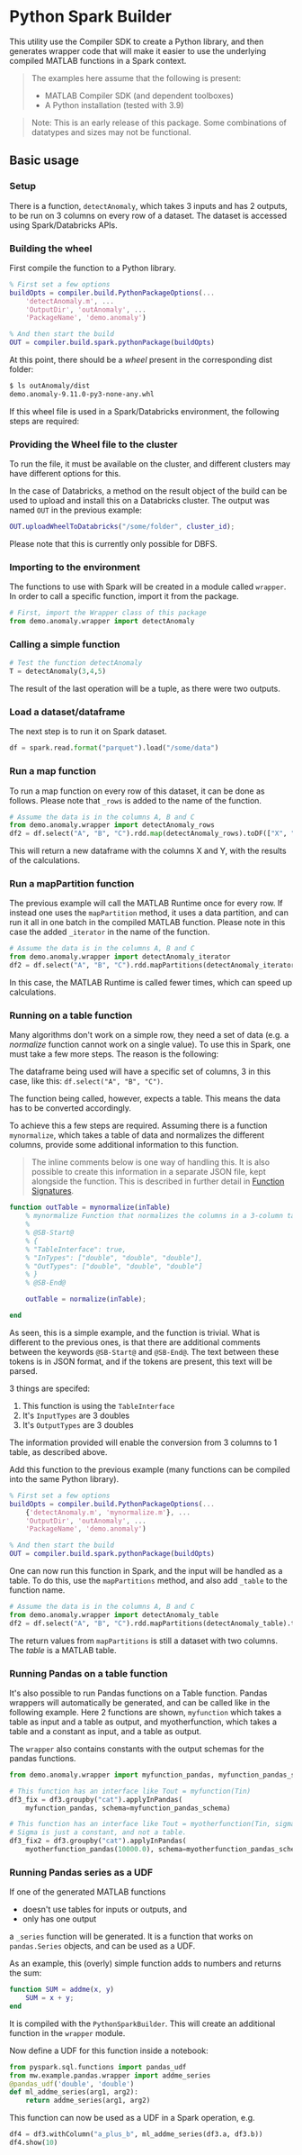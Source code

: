 # Python Spark Builder

This utility use the Compiler SDK to create a Python library, and then generates
wrapper code that will make it easier to use the underlying compiled MATLAB functions
in a Spark context.

> The examples here assume that the following is present:
> * MATLAB Compiler SDK (and dependent toolboxes)
> * A Python installation (tested with 3.9)

> Note:
> This is an early release of this package. Some combinations of datatypes and sizes may not be functional.



## Basic usage

### Setup
There is a function, `detectAnomaly`, which takes 3 inputs and has 2 outputs, to be run on 3 columns
on every row of a dataset. The dataset is accessed using Spark/Databricks APIs.

### Building the wheel
First compile the function to a Python library.

```matlab
% First set a few options
buildOpts = compiler.build.PythonPackageOptions(...
    'detectAnomaly.m', ...
    'OutputDir', 'outAnomaly', ...
    'PackageName', 'demo.anomaly')

% And then start the build
OUT = compiler.build.spark.pythonPackage(buildOpts)
```

At this point, there should be a *wheel* present in the corresponding dist folder:
```bash
$ ls outAnomaly/dist 
demo.anomaly-9.11.0-py3-none-any.whl
```

If this wheel file is used in a Spark/Databricks environment, the following
steps are required:

### Providing the Wheel file to the cluster
To run the file, it must be available on the cluster, and different clusters 
may have different options for this.

In the case of Databricks, a method on the result object of the build can be
used to upload and install this on a Databricks cluster.
 The output was named `OUT` in the previous example:
```matlab
OUT.uploadWheelToDatabricks("/some/folder", cluster_id);
```
Please note that this is currently only possible for DBFS.

### Importing to the environment

The functions to use with Spark will be created in a module called `wrapper`. In order to
call a specific function, import it from the package.

```python
# First, import the Wrapper class of this package
from demo.anomaly.wrapper import detectAnomaly
```
### Calling a simple function
```python
# Test the function detectAnomaly
T = detectAnomaly(3,4,5)
```

The result of the last operation will be a tuple, as there were two outputs.

### Load a dataset/dataframe
The next step is to run it on Spark dataset.

```python
df = spark.read.format("parquet").load("/some/data")
```

### Run a map function
To run a map function on every row of this dataset, it can be done as follows.
Please note that `_rows` is added to the name of the function.
```python
# Assume the data is in the columns A, B and C
from demo.anomaly.wrapper import detectAnomaly_rows
df2 = df.select("A", "B", "C").rdd.map(detectAnomaly_rows).toDF(["X", "Y"])
```
This will return a new dataframe with the columns X and Y, with the results of the
calculations.

### Run a mapPartition function
The previous example will call the MATLAB Runtime once for every row. If instead one uses the
`mapPartition` method, it uses a data partition, and can run it all in one batch
in the compiled MATLAB function.
Please note in this case the added `_iterator` in the name of the function.
```python
# Assume the data is in the columns A, B and C
from demo.anomaly.wrapper import detectAnomaly_iterator
df2 = df.select("A", "B", "C").rdd.mapPartitions(detectAnomaly_iterator).toDF(["X", "Y"])
```

In this case, the MATLAB Runtime is called fewer times, which can speed up calculations.

### Running on a table function
Many algorithms don't work on a simple row, they need a set of data
(e.g. a *normalize* function cannot work on a single value). To use this in Spark,
one must take a few more steps. The reason is the following:

The dataframe being used will have a specific set of columns, 3 in this case, like
this: `df.select("A", "B", "C")`.

The function being called, however, expects a table. This means the data has to be converted
accordingly.

To achieve this a few steps are required. Assuming there is a function `mynormalize`,
which takes a table of data and normalizes the different columns, provide some additional
information to this function.

> The inline comments below is one way of handling this. It is also possible to create this
> information in a separate JSON file, kept alongside the function. This is described in
> further detail in [Function Signatures](FunctionSignatures.md).

```matlab
function outTable = mynormalize(inTable)
    % mynormalize Function that normalizes the columns in a 3-column table
    %
    % @SB-Start@
    % {
    % "TableInterface": true,
    % "InTypes": ["double", "double", "double"],
    % "OutTypes": ["double", "double", "double"]
    % }
    % @SB-End@

    outTable = normalize(inTable);

end
```
As seen, this is a simple example, and the function is trivial. What is different to
the previous ones, is that there are additional comments between the keywords
`@SB-Start@` and `@SB-End@`. The text between these tokens is in JSON format, and if
the tokens are present, this text will be parsed.

3 things are specifed:
1. This function is using the `TableInterface`
2. It's `InputTypes` are 3 doubles
3. It's `OutputTypes` are 3 doubles

The information provided will enable the conversion from 3 columns to 1 table,
as described above.

Add this function to the previous example (many functions can be compiled into
the same Python library).

```matlab
% First set a few options
buildOpts = compiler.build.PythonPackageOptions(...
    {'detectAnomaly.m', 'mynormalize.m'}, ...
    'OutputDir', 'outAnomaly', ...
    'PackageName', 'demo.anomaly')

% And then start the build
OUT = compiler.build.spark.pythonPackage(buildOpts)
```

One can now run this function in Spark, and the input will be handled as a table.
To do this, use the `mapPartitions` method, and also add `_table` to the function name.

```python
# Assume the data is in the columns A, B and C
from demo.anomaly.wrapper import detectAnomaly_table
df2 = df.select("A", "B", "C").rdd.mapPartitions(detectAnomaly_table).toDF(["X", "Y"])
```

The return values from `mapPartitions` is still a dataset with two columns. 
The *table* is a MATLAB table.

### Running Pandas on a table function
It's also possible to run Pandas functions on a Table function. Pandas wrappers will automatically
be generated, and can be called like in the following example. Here 2 functions are shown,
`myfunction` which takes a table as input and a table as output, and myotherfunction, which takes a table and a constant
as input, and a table as output.

The `wrapper` also contains constants with the output schemas for the pandas functions.

```python
from demo.anomaly.wrapper import myfunction_pandas, myfunction_pandas_schema

# This function has an interface like Tout = myfunction(Tin)
df3_fix = df3.groupby("cat").applyInPandas(
    myfunction_pandas, schema=myfunction_pandas_schema)

# This function has an interface like Tout = myotherfunction(Tin, sigma)
# Sigma is just a constant, and not a table.
df3_fix2 = df3.groupby("cat").applyInPandas(
    myotherfunction_pandas(10000.0), schema=myotherfunction_pandas_schema)
```

### Running Pandas series as a UDF
If one of the generated MATLAB functions
* doesn't use tables for inputs or outputs, and
* only has one output

a `_series` function will be generated. It is a function that works on `pandas.Series` objects,
and can be used as a UDF.

As an example, this (overly) simple function adds to numbers and returns the sum:
```matlab
function SUM = addme(x, y)
    SUM = x + y;
end
```
It is compiled with the `PythonSparkBuilder`. This will create an additional function in the `wrapper` module.

Now define a UDF for this function inside a notebook:
```python
from pyspark.sql.functions import pandas_udf
from mw.example.pandas.wrapper import addme_series
@pandas_udf('double', 'double')
def ml_addme_series(arg1, arg2):
    return addme_series(arg1, arg2)
```

This function can now be used as a UDF in a Spark operation, e.g.

```python
df4 = df3.withColumn("a_plus_b", ml_addme_series(df3.a, df3.b))
df4.show(10)
```


[//]: #  (Copyright 2022 The MathWorks, Inc.)

